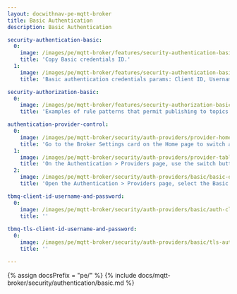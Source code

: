 ```yaml
---
layout: docwithnav-pe-mqtt-broker
title: Basic Authentication
description: Basic Authentication

security-authentication-basic:
  0:
    image: /images/pe/mqtt-broker/features/security-authentication-basic-1.png
    title: 'Copy Basic credentials ID.'
  1:
    image: /images/pe/mqtt-broker/features/security-authentication-basic-2.png
    title: 'Basic authentication credentials params: Client ID, Username and Password.'

security-authorization-basic:
  0:
    image: /images/pe/mqtt-broker/features/security-authorization-basic-1.png
    title: 'Examples of rule patterns that permit publishing to topics starting with "country/" and subscribing to topics starting with "city/".'

authentication-provider-control:
  0:
    image: /images/pe/mqtt-broker/security/auth-providers/provider-home-switch.png
    title: 'Go to the Broker Settings card on the Home page to switch authentication providers.'
  1:
    image: /images/pe/mqtt-broker/security/auth-providers/provider-table-switch.png
    title: 'On the Authentication > Providers page, use the switch button in the table’s right column to enable or disable providers.'
  2:
    image: /images/pe/mqtt-broker/security/auth-providers/basic/basic-overview.png
    title: 'Open the Authentication > Providers page, select the Basic row, and click the "Edit" button to configure the provider.'

tbmq-client-id-username-and-password:
  0:
    image: /images/pe/mqtt-broker/security/auth-providers/basic/auth-client-id-username-and-password.png
    title: ''
    
tbmq-tls-client-id-username-and-password:
  0:
    image: /images/pe/mqtt-broker/security/auth-providers/basic/tls-auth-client-id-username-and-password.png
    title: ''

---
```


{% assign docsPrefix = "pe/" %}
{% include docs/mqtt-broker/security/authentication/basic.md %}
